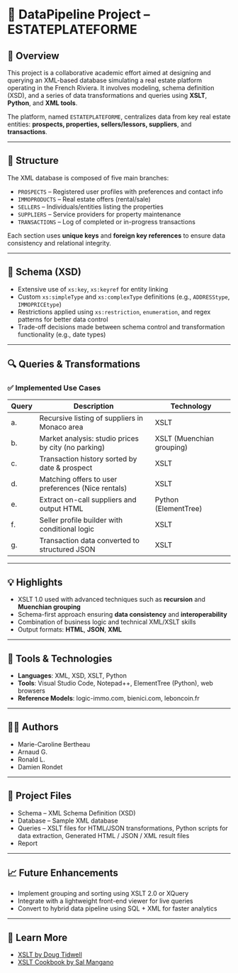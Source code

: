 # 🏡 DataPipeline Project – ESTATEPLATEFORME

## 📌 Overview

This project is a collaborative academic effort aimed at designing and querying an XML-based database simulating a real estate platform operating in the French Riviera. It involves modeling, schema definition (XSD), and a series of data transformations and queries using **XSLT**, **Python**, and **XML tools**.

The platform, named `ESTATEPLATEFORME`, centralizes data from key real estate entities: **prospects, properties, sellers/lessors, suppliers**, and **transactions**.

---

## 🧱 Structure

The XML database is composed of five main branches:

- `PROSPECTS` – Registered user profiles with preferences and contact info  
- `IMMOPRODUCTS` – Real estate offers (rental/sale)  
- `SELLERS` – Individuals/entities listing the properties  
- `SUPPLIERS` – Service providers for property maintenance  
- `TRANSACTIONS` – Log of completed or in-progress transactions  

Each section uses **unique keys** and **foreign key references** to ensure data consistency and relational integrity.

---

## 📐 Schema (XSD)

- Extensive use of `xs:key`, `xs:keyref` for entity linking  
- Custom `xs:simpleType` and `xs:complexType` definitions (e.g., `ADDRESStype`, `IMMOPRICEtype`)  
- Restrictions applied using `xs:restriction`, `enumeration`, and regex patterns for better data control  
- Trade-off decisions made between schema control and transformation functionality (e.g., date types)

---

## 🔍 Queries & Transformations

### ✅ Implemented Use Cases

| Query | Description | Technology |
|-------|-------------|------------|
| a.| Recursive listing of suppliers in Monaco area | XSLT |
| b.| Market analysis: studio prices by city (no parking) | XSLT (Muenchian grouping) |
| c.| Transaction history sorted by date & prospect | XSLT |
| d.| Matching offers to user preferences (Nice rentals) | XSLT |
| e.| Extract on-call suppliers and output HTML | Python (ElementTree) |
| f.| Seller profile builder with conditional logic | XSLT |
| g.| Transaction data converted to structured JSON | XSLT |

---

## 💡 Highlights

- XSLT 1.0 used with advanced techniques such as **recursion** and **Muenchian grouping**
- Schema-first approach ensuring **data consistency** and **interoperability**
- Combination of business logic and technical XML/XSLT skills
- Output formats: **HTML**, **JSON**, **XML**

---

## 🔧 Tools & Technologies

- **Languages**: XML, XSD, XSLT, Python  
- **Tools**: Visual Studio Code, Notepad++, ElementTree (Python), web browsers  
- **Reference Models**: logic-immo.com, bienici.com, leboncoin.fr  

---

## 👨‍💻 Authors

- Marie-Caroline Bertheau  
- Arnaud G.  
- Ronald L.
- Damien Rondet 

---

## 📂 Project Files

- Schema – XML Schema Definition (XSD)  
- Database – Sample XML database  
- Queries – XSLT files for HTML/JSON transformations, Python scripts for data extraction, Generated HTML / JSON / XML result files  
- Report 

---

## 📈 Future Enhancements

- Implement grouping and sorting using XSLT 2.0 or XQuery
- Integrate with a lightweight front-end viewer for live queries
- Convert to hybrid data pipeline using SQL + XML for faster analytics

---

## 🧠 Learn More

- [XSLT by Doug Tidwell](https://www.oreilly.com/library/view/xslt/0596000537/)  
- [XSLT Cookbook by Sal Mangano](https://learning.oreilly.com/library/view/xslt-cookbook-2nd/0596009747/)

